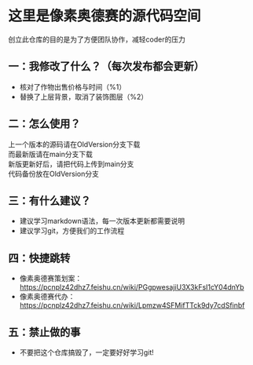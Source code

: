 # 这里是像素奥德赛的源代码空间
创立此仓库的目的是为了方便团队协作，减轻coder的压力
## 一：我修改了什么？（每次发布都会更新）
+ 核对了作物出售价格与时间（%1）  
+ 替换了上层背景，取消了装饰图层（%2）
## 二：怎么使用？
上一个版本的源码请在OldVersion分支下载  
而最新版请在main分支下载  
新版更新好后，请把代码上传到main分支  
代码备份放在OldVersion分支
## 三：有什么建议？
+ 建议学习markdown语法，每一次版本更新都需要说明  
+ 建议学习git，方便我们的工作流程
## 四：快捷跳转
+ 像素奥德赛策划案：https://pcnplz42dhz7.feishu.cn/wiki/PGgpwesajiU3X3kFsI1cY04dnYb  
+ 像素奥德赛代办：https://pcnplz42dhz7.feishu.cn/wiki/Lpmzw4SFMifTTck9dy7cdSfinbf
## 五：禁止做的事
+ 不要把这个仓库搞毁了，一定要好好学习git!
